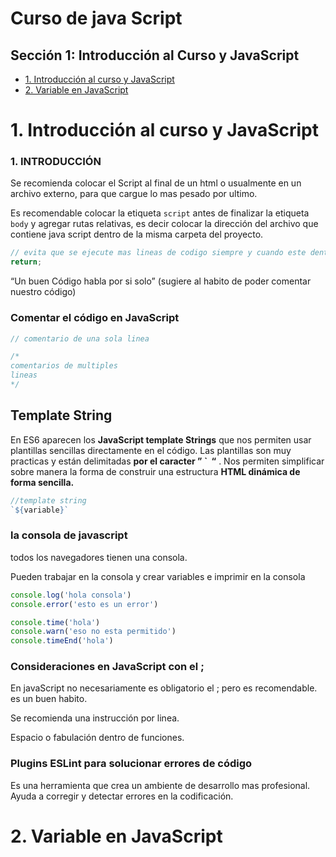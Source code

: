 # Curso de java Script

## **Sección 1: Introducción al Curso y JavaScript**
- [1. Introducción al curso y JavaScript](#1-introducción-al-curso-y-javaScript)
- [2. Variable en JavaScript](#2-variable-en-javascript)



# 1. **Introducción al curso y JavaScript**
### 1. INTRODUCCIÓN

Se recomienda colocar el Script al final de un html o usualmente en un archivo externo, para que cargue lo mas pesado por ultimo.

Es recomendable colocar la etiqueta `script` antes de finalizar la etiqueta `body` y agregar rutas relativas, es decir colocar la dirección del archivo que contiene java script dentro de la misma carpeta del proyecto.

```jsx
// evita que se ejecute mas lineas de codigo siempre y cuando este dentro de una funcion.
return; 
```

“Un buen Código habla por si solo” (sugiere al habito de poder comentar nuestro código)

### Comentar el código en JavaScript

```jsx
// comentario de una sola linea

/*
comentarios de multiples
lineas
*/
```

## Template String

En ES6 aparecen los **JavaScript template Strings** que nos permiten usar plantillas sencillas directamente en el código. Las plantillas son muy practicas y están delimitadas **por el caracter ” `  “** . Nos permiten simplificar sobre manera la forma de construir una estructura **HTML dinámica de forma sencilla.**

```jsx
//template string 
`${variable}`
```

### la consola de javascript

todos los navegadores tienen una consola. 

Pueden trabajar en la consola y crear variables e imprimir en la consola

```jsx
console.log('hola consola')
console.error('esto es un error')

console.time('hola')
console.warn('eso no esta permitido')
console.timeEnd('hola')
```

### **Consideraciones en JavaScript con el ;**

En javaScript no necesariamente es obligatorio el ; pero es recomendable. es un buen habito.

Se recomienda una instrucción por linea.

Espacio o fabulación dentro de funciones.

### Plugins **ESLint para solucionar errores de código**

Es una herramienta que crea un ambiente de desarrollo mas profesional. Ayuda a corregir y detectar errores en la codificación.

# 2. **Variable en JavaScript**
